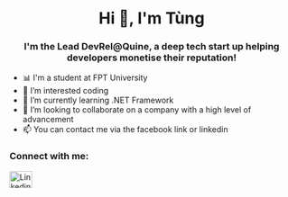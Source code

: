 <h1 align="center">Hi 👋, I'm Tùng</h1>
<h3 align="center">I'm the Lead DevRel@Quine, a deep tech start up helping developers monetise their reputation!</h3>

- 📊 I'm a student at FPT University 
- 👀 I’m interested coding
- 🌱 I’m currently learning .NET Framework
- 💞️ I’m looking to collaborate on a company with a high level of advancement
- 📫 You can contact me via the facebook link or linkedin


<h3 align="left">Connect with me:</h3>
<p align="left">

<a href="https://www.linkedin.com/in/nttungk/" target="blank"><img align="center" src="https://raw.githubusercontent.com/rahuldkjain/github-profile-readme-generator/master/src/images/icons/Social/linked-in-alt.svg" alt="LinkedinImage" height="30" width="40" /></a>

</p>

<!---
NTTung2k3K/NTTung2k3K is a ✨ special ✨ repository because its `README.md` (this file) appears on your GitHub profile.
You can click the Preview link to take a look at your changes.
--->
